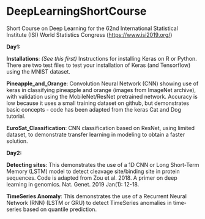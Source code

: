 # DeepLearningShortCourse
Short Course on Deep Learning for the 62nd International Statistical Institute (ISI) World Statistics Congress (https://www.isi2019.org/)

**Day1:**

**Installations**: *(See this first)* Instructions for installing Keras on R or Python. There are two test files to test your installation of Keras (and Tensorflow) using the MNIST dataset.

**Pineapple_and_Orange**: Convolution Neural Network (CNN) showing use of keras in classifying pineapple and orange (images from ImageNet archive), with validation using the MobileNet/ResNet pretrained network. Accuracy is low because it uses a small training dataset on github, but demonstrates basic concepts - code has been adapted from the keras Cat and Dog tutorial.

**EuroSat_Classification**: CNN classification based on ResNet, using limited dataset, to demonstrate transfer learning in modeling to obtain a faster solution.

**Day2:**

**Detecting sites**: This demonstrates the use of a 1D CNN or Long Short-Term Memory (LSTM) model to detect cleavage site/binding site in protein sequences. Code is adapted from Zou et al. 2018. A primer on deep learning in genomics. Nat. Genet. 2019 Jan(1): 12-18.

**TimeSeries Anomaly**: This demonstrates the use of a Recurrent Neural Network (RNN) (LSTM or GRU) to detect TimeSeries anomalies in time-series based on quantile prediction.

